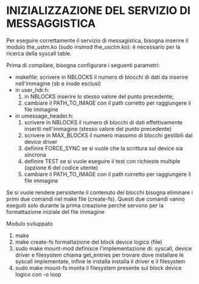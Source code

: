 # INIZIALIZZAZIONE DEL SERVIZIO DI MESSAGGISTICA

Per eseguire correttamente il servizio di messagistica, bisogna inserire il modulo the_ustm.ko (sudo insmod the_usctm.ko): è necessario per la ricerca della syscall table.

Prima di compilare, bisogna configurare i seguenti parametri:
* makefile: scrivere in NBLOCKS il numero di blocchi di dati da inserire nell'immagine (sb e inode esclusi)
* in user_hdr.h: 
  1) in NBLOCKS inserire lo stesso valore del punto precedente;
  2) cambiare il PATH_TO_IMAGE con il path corretto per raggiungere il file immagine
* in umessage_header.h: 
  1) scrivere in NBLOCKS il numero di blocchi di dati effettivamente inseriti nell'immagine (stesso valore del punto precedente)
  2) scrivere in MAX_BLOCKS il numero massimo di blocchi gestibili dal device driver
  3) definire FORCE_SYNC se si vuole che la scrittura sul device sia sincrona
  4) definire TEST se si vuole eseguire il test con richieste multiple (opzione 6 del codice utente)
  5) cambiare il PATH_TO_IMAGE con il path corretto per raggiungere il file immagine

Se si vuole rendere persistente il contenuto dei blocchi bisogna eliminare i primi due comandi nel make file (create-fs). Questi due comandi vanno eseguiti solo durante la prima creazione perchè servono per la formattazione iniziale del file immagine



Modulo sviluppato

1) make 
2) make create-fs                           formattazione del block device logico (file)
3) sudo make mount-mod                      definisce l'implementazione di: syscall, device driver e filesystem
                                            chiama get_entries per trovare dove installare le syscall implementate, infine le installa
                                            installa il driver e il filesystem
4) sudo make mount-fs                       monta il filesystem presente sul block device logico con -o loop
